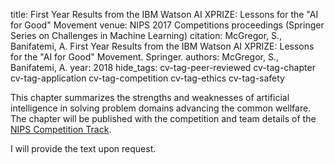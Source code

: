 title: First Year Results from the IBM Watson AI XPRIZE: Lessons for the "AI for Good" Movement
venue: NIPS 2017 Competitions proceedings (Springer Series on Challenges in Machine Learning)
citation: McGregor, S., Banifatemi, A. First Year Results from the IBM Watson AI XPRIZE: Lessons for the "AI for Good" Movement. Springer.
authors: McGregor, S., Banifatemi, A.
year: 2018
hide_tags: cv-tag-peer-reviewed cv-tag-chapter cv-tag-application cv-tag-competition cv-tag-ethics cv-tag-safety

This chapter summarizes the strengths and weaknesses of artificial intelligence in solving problem domains advancing the common wellfare. The chapter will be published with the competition and team details of the [NIPS Competition Track](https://nips.cc/Conferences/2017/CompetitionTrack).

I will provide the text upon request.
